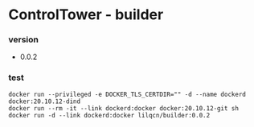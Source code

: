 # ControlTower - builder
### version
+ 0.0.2
### test
```shell
docker run --privileged -e DOCKER_TLS_CERTDIR="" -d --name dockerd  docker:20.10.12-dind
docker run --rm -it --link dockerd:docker docker:20.10.12-git sh
docker run -d --link dockerd:docker lilqcn/builder:0.0.2
```